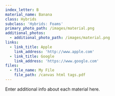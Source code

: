 ```yaml
---
index_letter: B
material_name: Banana
class: Hybrids
subclass: 'Hybrids: Foams'
primary_photo_path: /images/material.png
additional_photos:
  - additional_photo_path: /images/material.png
links:
  - link_title: Apple
    link_address: 'http://www.apple.com'
  - link_title: Google
    link_address: 'https://www.google.com'
files:
  - file_name: My File
    file_path: /canvas html tags.pdf
---
```


Enter additional info about each material here.